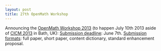 ```yaml
---
layout: post
title: 27th OpenMath Workshop
---
```

Announcing the [OpenMath Workshop 2013](http://www.cicm-conference.org/2013/cicm.php?event=openmath) (to happen July 10th 2013 aside of [CICM 2013](http://www.cicm-conference.org/2013/cicm.php?event=openmath) in Bath, UK):
    [Submission deadline](http://www.cicm-conference.org/2013/cicm.php?event=openmath&menu=dates): June 7th.
    [Submission formats](http://www.cicm-conference.org/2013/cicm.php?event=openmath&menu=submission): full paper, short paper, content dictionary, standard enhancement proposal.
